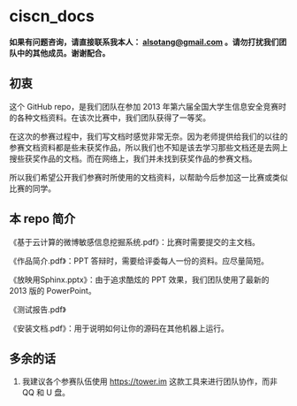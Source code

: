 ciscn_docs
==========

<strong>如果有问题咨询，请直接联系我本人： alsotang@gmail.com 。请勿打扰我们团队中的其他成员。谢谢配合。</strong>

## 初衷

这个 GitHub repo，是我们团队在参加 2013 年第六届全国大学生信息安全竞赛时的各种文档资料。在该次比赛中，我们团队获得了一等奖。

在这次的参赛过程中，我们写文档时感觉非常无奈。因为老师提供给我们的以往的参赛文档资料都是些未获奖作品，所以我们也不知是该去学习那些文档还是去网上搜些获奖作品的文档。而在网络上，我们并未找到获奖作品的参赛文档。

所以我们希望公开我们参赛时所使用的文档资料，以帮助今后参加这一比赛或类似比赛的同学。

## 本 repo 简介

《基于云计算的微博敏感信息挖掘系统.pdf》：比赛时需要提交的主文档。

《作品简介.pdf》：PPT 答辩时，需要给评委每人一份的资料。应尽量简短。

《放映用Sphinx.pptx》：由于追求酷炫的 PPT 效果，我们团队使用了最新的 2013 版的 PowerPoint。

《测试报告.pdf》

《安装文档.pdf》：用于说明如何让你的源码在其他机器上运行。

## 多余的话

1. 我建议各个参赛队伍使用 https://tower.im 这款工具来进行团队协作，而非 QQ 和 U 盘。


